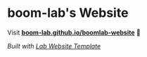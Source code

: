
# boom-lab's Website

Visit **[boom-lab.github.io/boomlab-website](https://boom-lab.github.io/boomlab-website)** 🚀

_Built with [Lab Website Template](https://greene-lab.gitbook.io/lab-website-template-docs)_

